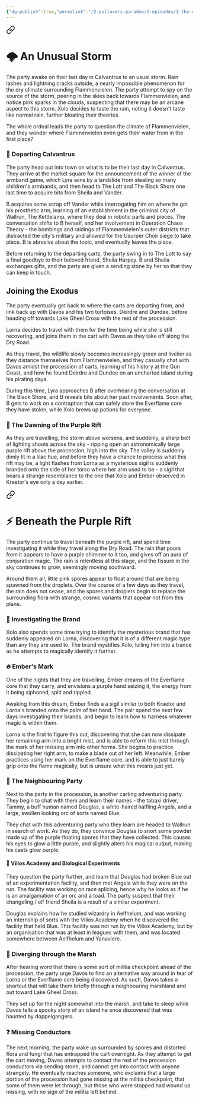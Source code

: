 ```yaml
---
{"dg-publish":true,"permalink":"/2-pullovers-paradox/2-episodes/1-the-calvantrus-convergence/episode-3-hex-branded-ass-cracked/","created":"2025-10-03T14:20:29.154+02:00","updated":"2025-10-03T14:44:03.530+02:00"}
---
```




<div class="transclusion internal-embed is-loaded"><a class="markdown-embed-link" href="/2-pullovers-paradox/2-episodes/1-the-calvantrus-convergence/sessions/session-5-the-pullovers-paradox/" aria-label="Open link"><svg xmlns="http://www.w3.org/2000/svg" width="24" height="24" viewBox="0 0 24 24" fill="none" stroke="currentColor" stroke-width="2" stroke-linecap="round" stroke-linejoin="round" class="svg-icon lucide-link"><path d="M10 13a5 5 0 0 0 7.54.54l3-3a5 5 0 0 0-7.07-7.07l-1.72 1.71"></path><path d="M14 11a5 5 0 0 0-7.54-.54l-3 3a5 5 0 0 0 7.07 7.07l1.71-1.71"></path></svg></a><div class="markdown-embed">





# 🌩️ An Unusual Storm

The party awake on their last day in Calvantrus to an usual storm. Rain lashes and lightning cracks outside, a nearly impossible phenomenon for the dry climate surrounding Flammenvielen. The party attempt to spy on the source of the storm, peering in the skies back towards Flammenvielen, and notice pink sparks in the clouds, suspecting that there may be an arcane aspect to this storm. Xolo decides to taste the rain, noting it doesn't taste like normal rain, further bloating their theories.

The whole ordeal leads the party to question the climate of Flammenvielen, and they wonder where Flammenvielen even gets their water from in the first place?
### 👋 Departing Calvantrus

The party head out into town on what is to be their last day in Calvantrus. They arrive at the market square for the announcement of the winner of the armband game, which Lyra wins by a landslide from stealing so many children's armbands, and then head to The Lott and The Black Shore one last time to acquire bits from Sheila and Vander.

B acquires some scrap off Vander while interrogating him on where he got his prosthetic arm, learning of an establishment in the criminal city of Wallrun, The Kettlelamp, where they deal in robotic parts and pieces. The conversation shifts to B herself, and her involvement in Operation Chaos Theory - the bombings and raidings of Flammenvielen's outer districts that distracted the city's military and allowed for the Usurper Choir siege to take place. B is abrasive about the topic, and eventually leaves the place.

Before returning to the departing carts, the party swing in to The Lott to say a final goodbye to their beloved friend, Sheila Harpey. B and Sheila exchanges gifts, and the party are given a sending stone by her so that they can keep in touch.
## Joining the Exodus

The party eventually get back to where the carts are departing from, and link back up with Davos and his two tortoises, Deirdre and Dundee, before heading off towards Lake Gheel Cross with the rest of the procession.

Lorna decides to travel with them for the time being while she is still recovering, and joins them in the cart with Davos as they take off along the Dry Road.

As they travel, the wildlife slowly becomes increasingly green and livelier as they distance themselves from Flammenvielen, and they casually chat with Davos amidst the procession of carts, learning of his history at the Gun Coast, and how he found Deirdre and Dundee on an uncharted island during his pirating days.

During this time, Lyra approaches B after overhearing the conversation at The Black Shore, and B reveals bits about her past involvements. Soon after, B gets to work on a contraption that can safely store the Everflame core they have stolen, while Xolo brews up potions for everyone.
### 🌌 The Dawning of the Purple Rift

As they are travelling, the storm above worsens, and suddenly, a sharp bolt of lighting shoots across the sky - ripping open an astronomically large purple rift above the procession, high into the sky. The valley is suddenly dimly lit in a lilac hue, and before they have a chance to process what this rift may be, a light flashes from Lorna as a mysterious sigil is suddenly branded onto the side of her torso where her arm used to be - a sigil that bears a strange resemblance to the one that Xolo and Ember observed in Kraetor's eye only a day earlier.

</div></div>



<div class="transclusion internal-embed is-loaded"><a class="markdown-embed-link" href="/2-pullovers-paradox/2-episodes/1-the-calvantrus-convergence/sessions/session-6-the-pullovers-paradox/" aria-label="Open link"><svg xmlns="http://www.w3.org/2000/svg" width="24" height="24" viewBox="0 0 24 24" fill="none" stroke="currentColor" stroke-width="2" stroke-linecap="round" stroke-linejoin="round" class="svg-icon lucide-link"><path d="M10 13a5 5 0 0 0 7.54.54l3-3a5 5 0 0 0-7.07-7.07l-1.72 1.71"></path><path d="M14 11a5 5 0 0 0-7.54-.54l-3 3a5 5 0 0 0 7.07 7.07l1.71-1.71"></path></svg></a><div class="markdown-embed">





# ⚡ Beneath the Purple Rift

The party continue to travel beneath the purple rift, and spend time investigating it while they travel along the Dry Road. The rain that pours from it appears to have a purple shimmer to it too, and gives off an aura of conjuration magic. The rain is relentless at this stage, and the fissure in the sky continues to grow, seemingly moving southward.

Around them all, little pink spores appear to float around that are being spawned from the droplets. Over the course of a few days as they travel, the rain does not cease, and the spores and droplets begin to replace the surrounding flora with strange, cosmic variants that appear not from this plane.
### 🔎 Investigating the Brand

Xolo also spends some time trying to identify the mysterious brand that has suddenly appeared on Lorna, discovering that it is of a different magic type than any they are used to. The brand mystifies Xolo, lulling him into a trance as he attempts to magically identify it further.
### 🔥 Ember's Mark

One of the nights that they are travelling, Ember dreams of the Everflame core that they carry, and envisions a purple hand seizing it, the energy from it being siphoned, split and rippled.

Awaking from this dream, Ember finds a a sigil similar to both Kraetor and Lorna's branded onto the palm of her hand. The pair spend the next few days investigating their brands, and begin to learn how to harness whatever magic is within them. 

Lorna is the first to figure this out, discovering that she can now dissipate her remaining arm into a bright mist, and is able to reform this mist through the mark of her missing arm into other forms. She begins to practice dissipating her right arm, to make a blade out of her left. Meanwhile, Ember practices using her mark on the Everflame core, and is able to just barely grip onto the flame magically, but is unsure what this means just yet.
### 👋 The Neighbouring Party

Next to the party in the procession, is another carting adventuring party. They begin to chat with them and learn their names - the tabaxi driver, Tammy, a buff human named Douglas, a white-haired halfling Angela, and a large, swollen looking orc of sorts named Blue. 

They chat with this adventuring party who they learn are headed to Wallrun in search of work. As they do, they convince Douglas to snort some powder made up of the purple floating spores that they have collected. This causes his eyes to glow a little purple, and slightly alters his magical output, making his casts glow purple.
#### 🧬 Vilios Academy and Biological Experiments

They question the party further, and learn that Douglas had broken Blue out of an experimentation facility, and then met Angela while they were on the run. The facility was working on race splicing, hence why he looks as if he is an amalgamation of an orc and a toad. The party suspect that their changeling / elf friend Sheila is a result of a similar experiment.

Douglas explains how he studied wizardry in Aelfhelum, and was working an internship of sorts with the Vilios Academy when he discovered the facility that held Blue. This facility was not run by the Vilios Academy, but by an organisation that was at least in leagues with them, and was located somewhere between Aelfhelum and Yanaviere.
### 🌱 Diverging through the Marsh

After hearing word that there is some sort of militia checkpoint ahead of the procession, the party urge Davos to find an alternative way around in fear of Lorna or the Everflame core being discovered. As such, Davos takes a shortcut that will take them briefly through a neighbouring marshland and out toward Lake Gheel Cross.

They set up for the night somewhat into the marsh, and take to sleep while Davos tells a spooky story of an island he once discovered that was haunted by doppelgangers. 
### ❓ Missing Conductors

The next morning, the party wake up surrounded by spores and distorted flora and fungi that has entrapped the cart overnight. As they attempt to get the cart moving, Davos attempts to contact the rest of the procession conductors via sending stone, and cannot get into contact with anyone strangely. He eventually reaches someone, who exclaims that a large portion of the procession had gone missing at the militia checkpoint, that some of them were let through, but those who were stopped had wound up missing, with no sign of the militia left behind. 


</div></div>
